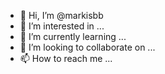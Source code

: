 - 👋 Hi, I’m @markisbb
- 👀 I’m interested in ...
- 🌱 I’m currently learning ...
- 💞️ I’m looking to collaborate on ...
- 📫 How to reach me ...

<!---
markisbb/markisbb is a ✨ special ✨ repository because its `README.md` (this file) appears on your GitHub profile.
You can click the Preview link to take a look at your changes.
--->
